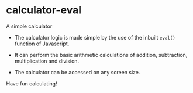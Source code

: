 # calculator-eval
A simple calculator

- The calculator logic is made simple by the use of the inbuilt `eval()` function of Javascript.

- It can perform the basic arithmetic calculations of addition, subtraction, multiplication and division.

- The calculator can be accessed on any screen size.

Have fun calculating!

